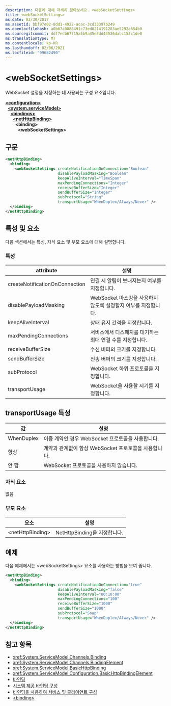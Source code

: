 ```yaml
---
description: 다음에 대해 자세히 알아보세요. <webSocketSettings>
title: <webSocketSettings>
ms.date: 03/30/2017
ms.assetid: bbf97e02-8dd1-4922-acac-3cd33397b249
ms.openlocfilehash: a0b67a0088491c73ed0214191283ae5292a654b0
ms.sourcegitcommit: ddf7edb67715a5b9a45e3dd44536dabc153c1de0
ms.translationtype: MT
ms.contentlocale: ko-KR
ms.lasthandoff: 02/06/2021
ms.locfileid: "99682490"
---
```

# \<webSocketSettings>

WebSocket 설정을 지정하는 데 사용되는 구성 요소입니다.  
  
[**\<configuration>**](../configuration-element.md)\
&nbsp;&nbsp;[**\<system.serviceModel>**](system-servicemodel.md)\
&nbsp;&nbsp;&nbsp;&nbsp;[**\<bindings>**](bindings.md)\
&nbsp;&nbsp;&nbsp;&nbsp;&nbsp;&nbsp;[**\<netHttpBinding>**](nethttpbinding.md)\
&nbsp;&nbsp;&nbsp;&nbsp;&nbsp;&nbsp;&nbsp;&nbsp;**\<binding>**\
&nbsp;&nbsp;&nbsp;&nbsp;&nbsp;&nbsp;&nbsp;&nbsp;&nbsp;&nbsp;**\<webSocketSettings>**  
  
## <a name="syntax"></a>구문  
  
```xml  
<netHttpBinding>
  <binding>
    <webSocketSettings createNotificationOnConnection="Boolean"
                       disablePayloadMasking="Boolean"
                       keepAliveInterval="TimeSpan"
                       maxPendingConnections="Integer"
                       receiveBufferSize="Integer"
                       sendBufferSize="Integer"
                       subProtocol="String"
                       transportUsage="WhenDuplex/Always/Never" />
  </binding>
</netHttpBinding>
```  
  
## <a name="attributes-and-elements"></a>특성 및 요소  

 다음 섹션에서는 특성, 자식 요소 및 부모 요소에 대해 설명합니다.  
  
### <a name="attributes"></a>특성  
  
|attribute|설명|  
|---------------|-----------------|  
|createNotificationOnConnection|연결 시 알림이 보내지는지 여부를 지정합니다.|  
|disablePayloadMasking|WebSocket 마스킹을 사용하지 않도록 설정할지 여부를 지정합니다.|  
|keepAliveInterval|상태 유지 간격을 지정합니다.|  
|maxPendingConnections|서비스에서 디스패치를 대기하는 최대 연결 수를 지정합니다.|  
|receiveBufferSize|수신 버퍼의 크기를 지정합니다.|  
|sendBufferSize|전송 버퍼의 크기를 지정합니다.|  
|subProtocol|WebSocket 하위 프로토콜을 지정합니다.|  
|transportUsage|WebSocket을 사용할 시기를 지정합니다.|  
  
## <a name="transportusage-attribute"></a>transportUsage 특성  
  
|값|설명|  
|-----------|-----------------|  
|WhenDuplex|이중 계약인 경우 WebSocket 프로토콜을 사용합니다.|  
|항상|계약과 관계없이 항상 WebSocket 프로토콜을 사용합니다.|  
|안 함|WebSocket 프로토콜을 사용하지 않습니다.|  
  
### <a name="child-elements"></a>자식 요소  

 없음  
  
### <a name="parent-elements"></a>부모 요소  
  
|요소|설명|  
|-------------|-----------------|  
|\<netHttpBinding>|NetHttpBinding을 지정합니다.|  
  
## <a name="example"></a>예제  

 다음 예제에서는 \<webSocketSettings> 요소를 사용하는 방법을 보여 줍니다.  
  
```xml  
<netHttpBinding>
  <binding>
    <webSocketSettings createNotificationOnConnection="true"
                       disablePayloadMasking="false"
                       keepAliveInterval="00:10:00"
                       maxPendingConnections="100"
                       receiveBufferSize="1000"
                       sendBufferSize="1000"
                       subProtocol="Soap"
                       transportUsage="WhenDuplex/Always/Never" />
  </binding>
</netHttpBinding>
```  
  
## <a name="see-also"></a>참고 항목

- <xref:System.ServiceModel.Channels.Binding>
- <xref:System.ServiceModel.Channels.BindingElement>
- <xref:System.ServiceModel.BasicHttpBinding>
- <xref:System.ServiceModel.Configuration.BasicHttpBindingElement>
- [바인딩](../../../wcf/bindings.md)
- [시스템 제공 바인딩 구성](../../../wcf/feature-details/configuring-system-provided-bindings.md)
- [바인딩을 사용하여 서비스 및 클라이언트 구성](../../../wcf/using-bindings-to-configure-services-and-clients.md)
- [\<binding>](bindings.md)
